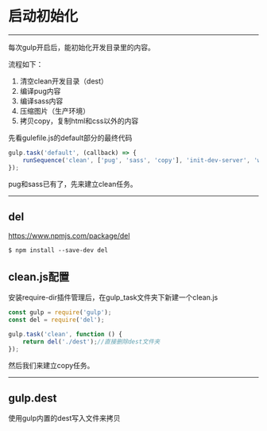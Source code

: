 # 启动初始化
---

每次gulp开启后，能初始化开发目录里的内容。

流程如下：
1. 清空clean开发目录（dest）
2. 编译pug内容
3. 编译sass内容
4. 压缩图片（生产环境）
5. 拷贝copy，复制html和css以外的内容

先看gulefile.js的default部分的最终代码

```js
gulp.task('default', (callback) => {
    runSequence('clean', ['pug', 'sass', 'copy'], 'init-dev-server', 'watch', callback);
});
```

pug和sass已有了，先来建立clean任务。

---

## del

https://www.npmjs.com/package/del

```
$ npm install --save-dev del
```

## clean.js配置

安装require-dir插件管理后，在gulp_task文件夹下新建一个clean.js

```js
const gulp = require('gulp');
const del = require('del');

gulp.task('clean', function () {
    return del('./dest');//直接删除dest文件夹
});
```

然后我们来建立copy任务。

---

## gulp.dest

使用gulp内置的dest写入文件来拷贝



